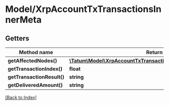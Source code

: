 # Model/XrpAccountTxTransactionsInnerMeta

## Getters

Method name | Return type | Description | Notes
------------ | ------------- | ------------- | -------------
**getAffectedNodes()** | [**\Tatum\Model\XrpAccountTxTransactionsInnerMetaAffectedNodesInner[]**](XrpAccountTxTransactionsInnerMetaAffectedNodesInner.md) |  | [optional]
**getTransactionIndex()** | **float** |  | [optional]
**getTransactionResult()** | **string** |  | [optional]
**getDeliveredAmount()** | **string** |  | [optional]

[[Back to Index]](../index.md)
